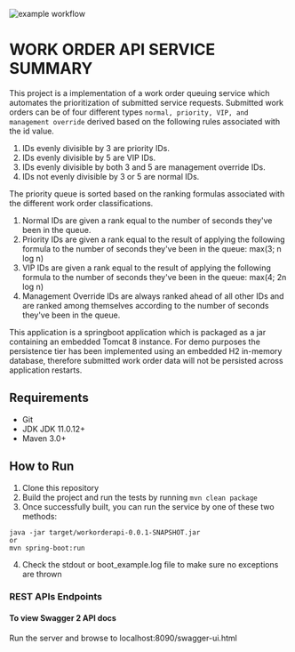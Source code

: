 ![example workflow](https://img.shields.io/github/workflow/status/nhanby/3a1fb4202f203a43474838e83f2e414bdd535ead13f8b2d416611d0c4de0a7d1/work-order-service-ci-pipeline)

# WORK ORDER API SERVICE SUMMARY
This project is a implementation of a work order queuing service which automates the prioritization of submitted service requests. Submitted work orders can be of four different types `normal, priority, VIP, and management override` derived based on the following rules associated with the id value.

1. IDs evenly divisible by 3 are priority IDs.
2. IDs evenly divisible by 5 are VIP IDs.
3. IDs evenly divisible by both 3 and 5 are management override IDs.
4. IDs not evenly divisible by 3 or 5 are normal IDs.

The priority queue is sorted based on the ranking formulas associated with the different work order classifications.

1. Normal IDs are given a rank equal to the number of seconds they've been in the queue.
2. Priority IDs are given a rank equal to the result of applying the following formula to the number of seconds they've been in the queue:
max(3; n log n)
3. VIP IDs are given a rank equal to the result of applying the following formula to the number of seconds they've been in the queue:
max(4; 2n log n)
4. Management Override IDs are always ranked ahead of all other IDs and are ranked among themselves according to the number of seconds they've been in the queue.

This application is a springboot application which is packaged as a jar containing an embedded Tomcat 8 instance. For demo purposes the persistence tier has been implemented using an embedded H2 in-memory database, therefore submitted work order data will not be persisted across application restarts. 

## Requirements
* Git
* JDK JDK 11.0.12+
* Maven 3.0+

## How to Run 
1. Clone this repository 
2. Build the project and run the tests by running ```mvn clean package```
3. Once successfully built, you can run the service by one of these two methods:
```
java -jar target/workorderapi-0.0.1-SNAPSHOT.jar
or
mvn spring-boot:run
```
4. Check the stdout or boot_example.log file to make sure no exceptions are thrown

### REST APIs Endpoints

#### To view Swagger 2 API docs
Run the server and browse to localhost:8090/swagger-ui.html
